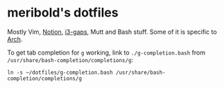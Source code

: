 # meribold's dotfiles

Mostly Vim, [Notion][1], [i3-gaps][2], Mutt and Bash stuff.  Some of it is specific to
[Arch][3].

To get tab completion for `g` working, link to `./g-completion.bash` from
`/usr/share/bash-completion/completions/g`:

    ln -s ~/dotfiles/g-completion.bash /usr/share/bash-completion/completions/g

[1]: http://notion.sf.net/
[2]: https://github.com/Airblader/i3
[3]: https://www.archlinux.org/

<!-- vim: set tw=90 sts=-1 sw=4 et spell: -->
